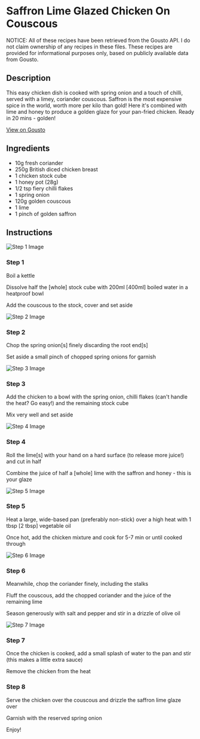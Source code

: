 # Saffron Lime Glazed Chicken On Couscous

NOTICE: All of these recipes have been retrieved from the Gousto API. I do not claim ownership of any recipes in these files. These recipes are provided for informational purposes only, based on publicly available data from Gousto.

## Description

This easy chicken dish is cooked with spring onion and a touch of chilli, served with a limey, coriander couscous. Saffron is the most expensive spice in the world, worth more per kilo than gold! Here it's combined with lime and honey to produce a golden glaze for your pan-fried chicken. Ready in 20 mins - golden!

[View on Gousto](https://www.gousto.co.uk/recipes/cookbook/saffron-lime-glazed-chicken-on-couscous)

## Ingredients

- 10g fresh coriander 
- 250g British diced chicken breast
- 1 chicken stock cube
- 1 honey pot (28g)
- 1/2 tsp fiery chilli flakes
- 1 spring onion
- 120g golden couscous
- 1 lime
- 1 pinch of golden saffron

## Instructions

![Step 1 Image](https://production-media.gousto.co.uk/cms/recipe-step-image/670.-step-1-x200.jpg)

### Step 1

Boil a kettle


Dissolve half the&nbsp;<span class="text-danger">[whole]</span>&nbsp;stock cube with 200ml <span class="text-danger">[400ml]</span>&nbsp;boiled water in a heatproof bowl&nbsp;


Add the couscous to the stock, cover and set aside&nbsp;

![Step 2 Image](https://production-media.gousto.co.uk/cms/recipe-step-image/670.-step-2-x200.jpg)

### Step 2

Chop the spring onion<span class="text-danger">[s]</span> finely discarding the root end<span class="text-danger">[s]</span>


Set aside a small pinch of chopped spring onions for garnish

![Step 3 Image](https://production-media.gousto.co.uk/cms/recipe-step-image/670.-step-3-x200.jpg)

### Step 3

Add the chicken to a bowl with the&nbsp;spring onion, chilli flakes (can't handle the heat? Go easy!) and the remaining stock cube


Mix very well and set aside

![Step 4 Image](https://production-media.gousto.co.uk/cms/recipe-step-image/670.-step-4-x200.jpg)

### Step 4

Roll the lime<span class="text-danger">[s]</span> with your hand on a hard surface (to release more juice!) and cut in half


Combine the juice of half a&nbsp;<span class="text-danger">[whole]</span> lime with the saffron and honey - this is your glaze

![Step 5 Image](https://production-media.gousto.co.uk/cms/recipe-step-image/670.step-5-x200.jpg)

### Step 5

Heat a large, wide-based pan (preferably non-stick) over a high heat with 1 tbsp<span class="text-danger"> [2 tbsp]</span> vegetable oil


Once hot, add the chicken mixture and cook for 5-7 min or until cooked through

![Step 6 Image](https://production-media.gousto.co.uk/cms/recipe-step-image/670.-step-6-x200.jpg)

### Step 6

Meanwhile, chop the coriander finely, including the stalks


Fluff the couscous, add the chopped coriander&nbsp;and the juice of the remaining&nbsp;lime


Season generously with salt and pepper and stir in a drizzle of olive oil

![Step 7 Image](https://production-media.gousto.co.uk/cms/recipe-step-image/670.-step-7-x200.jpg)

### Step 7

Once the chicken is cooked, add a small splash of water to the pan and stir (this makes a little&nbsp;extra sauce)


Remove the chicken from the heat

### Step 8

Serve the chicken over the couscous and drizzle the saffron lime glaze over&nbsp;


Garnish with the reserved spring onion


Enjoy!

